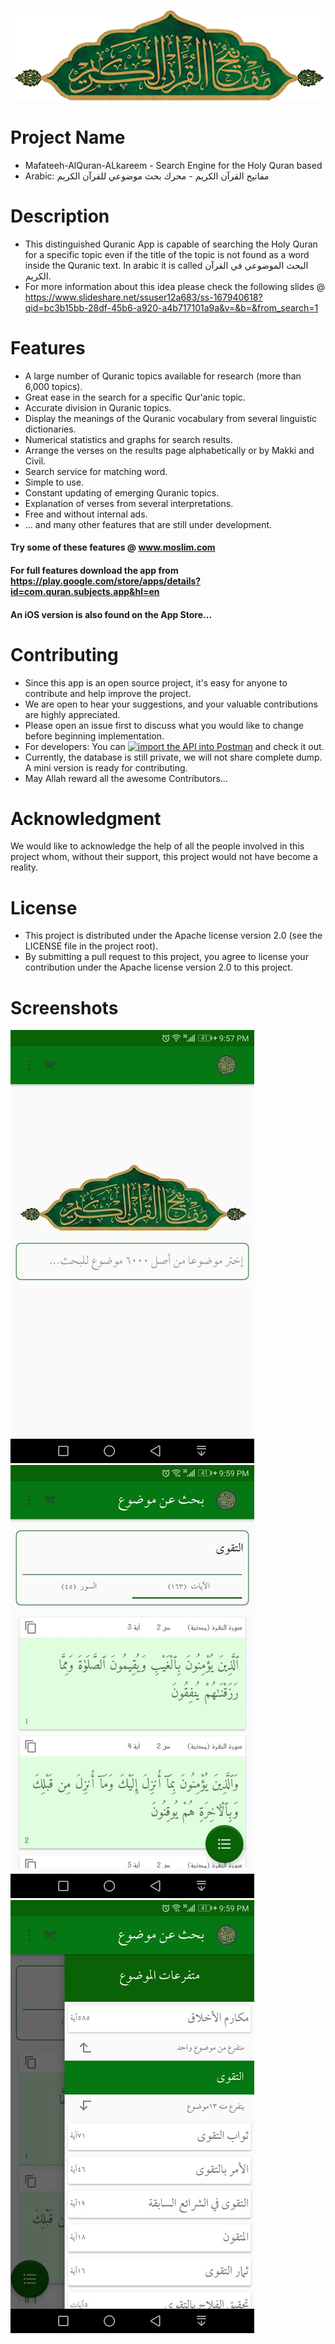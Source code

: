 
![Logo](Logo.png)

# Project Name
- Mafateeh-AlQuran-ALkareem - Search Engine for the Holy Quran based 
- Arabic: مفاتيح القرآن الكريم - محرك بحث موضوعي للقرآن الكريم  

# Description
- This distinguished Quranic App is capable of searching the Holy Quran for a specific topic even if the title of the topic is not found as a word inside the Quranic text. In arabic it is called البحث الموضوعي في القرآن الكريم.
- For more information about this idea please check the following slides @ https://www.slideshare.net/ssuser12a683/ss-167940618?qid=bc3b15bb-28df-45b6-a920-a4b717101a9a&v=&b=&from_search=1 

# Features
- A large number of Quranic topics available for research (more than 6,000 topics).
- Great ease in the search for a specific Qur'anic topic.
- Accurate division in Quranic topics.
- Display the meanings of the Quranic vocabulary from several linguistic dictionaries.
- Numerical statistics and graphs for search results.
- Arrange the verses on the results page alphabetically or by Makki and Civil.
- Search service for matching word.
- Simple to use.
- Constant updating of emerging Quranic topics.
- Explanation of verses from several interpretations.
- Free and without internal ads.
- ... and many other features that are still under development.

#### Try some of these features @ www.moslim.com
#### For full features download the app from https://play.google.com/store/apps/details?id=com.quran.subjects.app&hl=en
#### An iOS version is also found on the App Store...

# Contributing
- Since this app is an open source project, it's easy for anyone to contribute and help improve the project. 
- We are open to hear your suggestions, and your valuable contributions are highly appreciated.
- Please open an issue first to discuss what you would like to change before beginning implementation.
- For developers: You can [![import the API into Postman](https://run.pstmn.io/button.svg)](https://app.getpostman.com/run-collection/e542ebe3a2aec285cd6e) and check it out.
- Currently, the database is still private, we will not share complete dump. A mini version is ready for contributing.
- May Allah reward all the awesome Contributors...

# Acknowledgment
We would like to acknowledge the help of all the people involved in this project whom, without their support, this project would not have become a reality.

# License
- This project is distributed under the Apache license version 2.0 (see the LICENSE file in the project root).
- By submitting a pull request to this project, you agree to license your contribution under the Apache license version 2.0 to this project.

# Screenshots
![screen1](Screen1.jpg)
![screen2](screen2.jpg)
![screen21](screen21.jpg)
